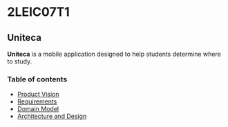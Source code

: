 # 2LEIC07T1
## Uniteca

**Uniteca** is a mobile application designed to help students determine where to study.

### Table of contents

 - [Product Vision](docs/vision.md)
 - [Requirements](docs/requirements.md)
 - [Domain Model](docs/domainmodel.md)
 - [Architecture and Design](docs/ArchitectureAndDesign.md)
